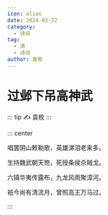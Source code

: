 ```yaml
---
icon: alias
date: 2024-03-22
category:
  - 诗词
tag:
  - 清
  - 诗词
author: 袁枚
---
```


# 过邺下吊高神武

<!-- more -->

::: tip ✍️ 
袁枚
:::

::: center 

唱罢阴山敕勒歌，英雄涕泪老来多。

生持魏武朝天笏，死授条侯杀贼戈。

六镇华夷传露布，九龙风雨聚漳河。

衹今尚有清流月，曾照高王万马过。

:::